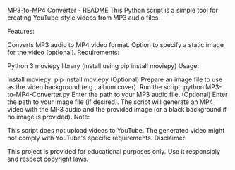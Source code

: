 MP3-to-MP4 Converter - README
This Python script is a simple tool for creating YouTube-style videos from MP3 audio files.

Features:

Converts MP3 audio to MP4 video format.
Option to specify a static image for the video (optional).
Requirements:

Python 3
moviepy library (install using pip install moviepy)
Usage:

Install moviepy: pip install moviepy
(Optional) Prepare an image file to use as the video background (e.g., album cover).
Run the script: python MP3-to-MP4-Converter.py
Enter the path to your MP3 audio file.
(Optional) Enter the path to your image file (if desired).
The script will generate an MP4 video with the MP3 audio and the provided image (or a black background if no image is provided).
Note:

This script does not upload videos to YouTube.
The generated video might not comply with YouTube's specific requirements.
Disclaimer:

This project is provided for educational purposes only. Use it responsibly and respect copyright laws.